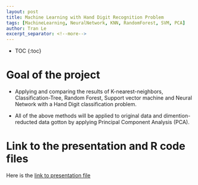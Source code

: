```yaml
---
layout: post
title: Machine Learning with Hand Digit Recognition Problem
tags: [MachineLearning, NeuralNetwork, KNN, RandomForest, SVM, PCA]
author: Tran Le
excerpt_separator: <!--more-->
---
```


* TOC
{:toc}

# Goal of the project

- Applying and comparing the results of K-nearest-neighbors, Classification-Tree, Random Forest, Support vector machine and Neural Network with a Hand Digit classification problem. 

- All of the above methods will be applied to original data and dimention-reducted data gotton by applying Principal Component Analysis (PCA).

# Link to the presentation and R code files

Here is the [link to presentation file](https://raw.githack.com/tranktle/porfolio/master/presentfile/ML-Final-Presenatation.html)
